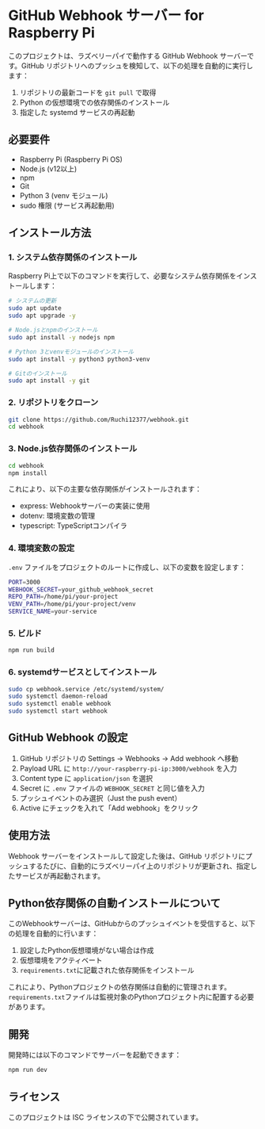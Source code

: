 # GitHub Webhook サーバー for Raspberry Pi

このプロジェクトは、ラズベリーパイで動作する GitHub Webhook サーバーです。GitHub リポジトリへのプッシュを検知して、以下の処理を自動的に実行します：

1. リポジトリの最新コードを `git pull` で取得
2. Python の仮想環境での依存関係のインストール
3. 指定した systemd サービスの再起動

## 必要要件

- Raspberry Pi (Raspberry Pi OS)
- Node.js (v12以上)
- npm
- Git
- Python 3 (venv モジュール)
- sudo 権限 (サービス再起動用)

## インストール方法

### 1. システム依存関係のインストール

Raspberry Pi上で以下のコマンドを実行して、必要なシステム依存関係をインストールします：

```bash
# システムの更新
sudo apt update
sudo apt upgrade -y

# Node.jsとnpmのインストール
sudo apt install -y nodejs npm

# Python 3とvenvモジュールのインストール
sudo apt install -y python3 python3-venv

# Gitのインストール
sudo apt install -y git
```

### 2. リポジトリをクローン

```bash
git clone https://github.com/Ruchi12377/webhook.git
cd webhook
```

### 3. Node.js依存関係のインストール

```bash
cd webhook
npm install
```

これにより、以下の主要な依存関係がインストールされます：
- express: Webhookサーバーの実装に使用
- dotenv: 環境変数の管理
- typescript: TypeScriptコンパイラ

### 4. 環境変数の設定

`.env` ファイルをプロジェクトのルートに作成し、以下の変数を設定します：

```bash
PORT=3000
WEBHOOK_SECRET=your_github_webhook_secret
REPO_PATH=/home/pi/your-project
VENV_PATH=/home/pi/your-project/venv
SERVICE_NAME=your-service
```

### 5. ビルド

```bash
npm run build
```

### 6. systemdサービスとしてインストール

```bash
sudo cp webhook.service /etc/systemd/system/
sudo systemctl daemon-reload
sudo systemctl enable webhook
sudo systemctl start webhook
```

## GitHub Webhook の設定

1. GitHub リポジトリの Settings → Webhooks → Add webhook へ移動
2. Payload URL に `http://your-raspberry-pi-ip:3000/webhook` を入力
3. Content type に `application/json` を選択
4. Secret に `.env` ファイルの `WEBHOOK_SECRET` と同じ値を入力
5. プッシュイベントのみ選択（Just the push event）
6. Active にチェックを入れて「Add webhook」をクリック

## 使用方法

Webhook サーバーをインストールして設定した後は、GitHub リポジトリにプッシュするたびに、自動的にラズベリーパイ上のリポジトリが更新され、指定したサービスが再起動されます。

## Python依存関係の自動インストールについて

このWebhookサーバーは、GitHubからのプッシュイベントを受信すると、以下の処理を自動的に行います：

1. 設定したPython仮想環境がない場合は作成
2. 仮想環境をアクティベート
3. `requirements.txt`に記載された依存関係をインストール

これにより、Pythonプロジェクトの依存関係は自動的に管理されます。`requirements.txt`ファイルは監視対象のPythonプロジェクト内に配置する必要があります。

## 開発

開発時には以下のコマンドでサーバーを起動できます：

```bash
npm run dev
```

## ライセンス

このプロジェクトは ISC ライセンスの下で公開されています。